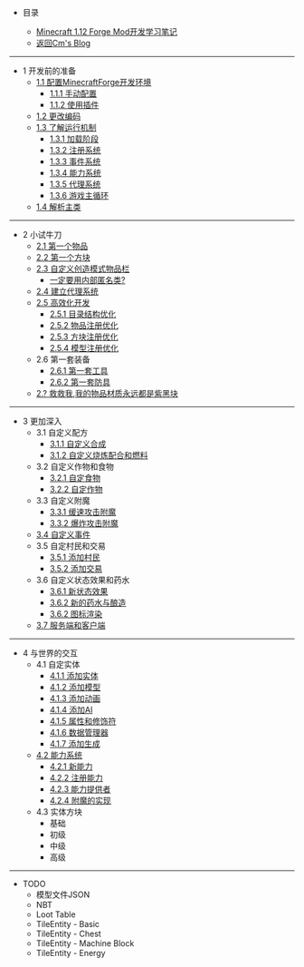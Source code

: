 - 目录

	- [Minecraft 1.12 Forge Mod开发学习笔记](README.md)
	- [返回Cm's Blog](http://cmmmmmm.com/)

---

- 1 开发前的准备
	- [1.1 配置MinecraftForge开发环境](README.md)
		- [1.1.1 手动配置](chapter-1/1.1/1.1.1.md)
		- [1.1.2 使用插件](chapter-1/1.1/1.1.2.md)
	- [1.2 更改编码](chapter-1/1.2.md)
	- [1.3 了解运行机制](chapter-1/1.3/README.md)
		- [1.3.1 加载阶段](chapter-1/1.3/1.3.1.md)
		- [1.3.2 注册系统](chapter-1/1.3/1.3.2.md)
		- [1.3.3 事件系统](chapter-1/1.3/1.3.3.md)
		- [1.3.4 能力系统](chapter-1/1.3/1.3.4.md)
		- [1.3.5 代理系统](chapter-1/1.3/1.3.5.md)
		- [1.3.6 游戏主循环](chapter-1/1.3/1.3.6.md)
	- [1.4 解析主类](chapter-1/1.4.md)

---

- 2 小试牛刀
	- [2.1 第一个物品](chapter-2/2.1.md)
	- [2.2 第一个方块](chapter-2/2.2.md)
	- [2.3 自定义创造模式物品栏](chapter-2/2.3/README.md)
		- [一定要用内部匿名类?](chapter-2/2.3/Anonymous%20Inner%20Class.md)
	- [2.4 建立代理系统](chapter-2/2.4.md)
	- [2.5 高效化开发](chapter-2/2.5/README.md)
		- [2.5.1 目录结构优化](chapter-2/2.5/2.5.1.md)
		- [2.5.2 物品注册优化](chapter-2/2.5/2.5.2.md)
	    - [2.5.3 方块注册优化](chapter-2/2.5/2.5.3.md)
	    - [2.5.4 模型注册优化](chapter-2/2.5/2.5.4.md)
	- 2.6 第一套装备
		- [2.6.1 第一套工具](chapter-2/2.6/2.6.1%20first%20tools.md) 
		- [2.6.2 第一套防具](chapter-2/2.6/2.6.2%20first%20armor.md)
	- [2.? 救救我,我的物品材质永远都是紫黑块](chapter-2/2.Missing%20Texture.md)

---

- 3 更加深入
	- 3.1 自定义配方
		- [3.1.1 自定义合成](chapter-3/3.1/3.1.1.md) 
		- [3.1.2 自定义烧炼配合和燃料](chapter-3/3.1/3.1.2.md)
	- 3.2 自定义作物和食物
		- [3.2.1 自定食物](chapter-3/3.2/3.2.1.md)
		- [3.2.2 自定作物](chapter-3/3.2/3.2.2.md)
	- 3.3 自定义附魔
		- [3.3.1 缓速攻击附魔](chapter-3/3.3/slownessEnchant.md)
		- [3.3.2 爆炸攻击附魔](chapter-3/3.3/explosionenchant.md)
	- [3.4 自定义事件](chapter-3/3.4/callevent.md)
	- 3.5 自定村民和交易
		- [3.5.1 添加村民](chapter-3/3.5/addVillage.md)
		- [3.5.2 添加交易](chapter-3/3.5/addTradList.md)
	- 3.6 自定义状态效果和药水
		- [3.6.1 新状态效果](chapter-3/3.6/customEffect.md)
		- [3.6.2 新的药水与酿造](chapter-3/3.6/newPotionType.md)
		- [3.6.2 图标渲染](chapter-3/3.6/effectUI.md)
	- [3.7 服务端和客户端](chapter-3/3.7/side.md)

---

- 4 与世界的交互
	- 4.1 自定实体
		- [4.1.1 添加实体](chapter-4/entity/addEntity.md)
		- [4.1.2 添加模型](chapter-4/entity/addModel.md)
		- [4.1.3 添加动画](chapter-4/entity/customAnimation.md)
		- [4.1.4 添加AI](chapter-4/entity/entityAI.md)
		- [4.1.5 属性和修饰符](chapter-4/entity/attribute.md)
		- [4.1.6 数据管理器](chapter-4/entity/dataManager.md)
		- [4.1.7 添加生成](chapter-4/entity/spawn.md)
	- [4.2 能力系统](chapter-4/capability/README.md)
		- [4.2.1 新能力](chapter-4/capability/addCap.md)
		- [4.2.2 注册能力](chapter-4/capability/registryCap.md)
		- [4.2.3 能力提供者](chapter-4/capability/capProvider.md)
		- [4.2.4 附魔的实现](chapter-4/capability/enchImp.md)
	-  4.3 实体方块
		- 基础
		- 初级
		- 中级
		- 高级

---
- TODO
	- 模型文件JSON
	- NBT
	- Loot Table
	- TileEntity - Basic
	- TileEntity - Chest
	- TileEntity - Machine Block
	- TileEntity - Energy